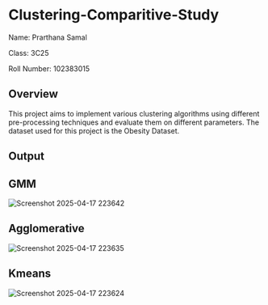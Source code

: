 # Clustering-Comparitive-Study
Name: Prarthana Samal 

Class: 3C25

Roll Number: 102383015

## Overview
This project aims to implement various clustering algorithms using different pre-processing techniques and evaluate them on different parameters. The dataset used for this project is the Obesity Dataset.

## Output

## GMM
![Screenshot 2025-04-17 223642](https://github.com/user-attachments/assets/7b46e7de-9f32-4d3c-8357-bbb04a4a8a2f)

## Agglomerative
![Screenshot 2025-04-17 223635](https://github.com/user-attachments/assets/fbdb3e7b-ea4c-4d41-a772-b7c350a82c08)

## Kmeans
![Screenshot 2025-04-17 223624](https://github.com/user-attachments/assets/75b355d6-2b4e-4c18-8611-75b3ec632569)








